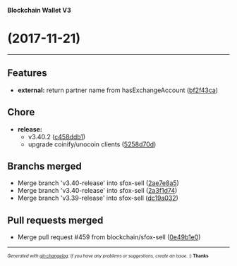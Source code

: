 __Blockchain Wallet V3__

#   (2017-11-21)



---

## Features

- **external:** return partner name from hasExchangeAccount
  ([bf2f43ca](https://github.com/blockchain/My-Wallet-V3/commit/bf2f43ca6e436af1e9a0eed4bee307fd57466134))


## Chore

- **release:**
  - v3.40.2
  ([c458ddb1](https://github.com/blockchain/My-Wallet-V3/commit/c458ddb1d5fb2ed6bef08579e0277a3b320eeff6))
  - upgrade coinify/unocoin clients
  ([5258d70d](https://github.com/blockchain/My-Wallet-V3/commit/5258d70d7ab4966ccad26441244b9ad91881d9c6))


## Branchs merged

- Merge branch 'v3.40-release' into sfox-sell
  ([2ae7e8a5](https://github.com/blockchain/My-Wallet-V3/commit/2ae7e8a5ce953501f7eb35aeb0de91fd54bc1871))
- Merge branch 'v3.40-release' into sfox-sell
  ([2a3f1d74](https://github.com/blockchain/My-Wallet-V3/commit/2a3f1d74bcccddfd0fa68e4cc8b37781e873779a))
- Merge branch 'v3.39-release' into sfox-sell
  ([dc19a032](https://github.com/blockchain/My-Wallet-V3/commit/dc19a03201e5806f18c60d8fe57d984860982043))


## Pull requests merged

- Merge pull request #459 from blockchain/sfox-sell
  ([0e49b1e0](https://github.com/blockchain/My-Wallet-V3/commit/0e49b1e09d1be395539f79275f4ea9174f6d36b3))



---
<sub><sup>*Generated with [git-changelog](https://github.com/rafinskipg/git-changelog). If you have any problems or suggestions, create an issue.* :) **Thanks** </sub></sup>